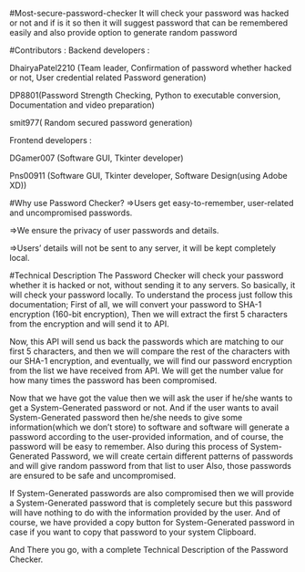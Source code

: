 #Most-secure-password-checker
  It will check your password was hacked or not and if is it so then it will suggest password that can be remembered easily and also provide option to generate random password

#Contributors :
  Backend developers :

  DhairyaPatel2210 (Team leader, Confirmation of password whether hacked or not, User credential related Password generation)

  DP8801(Password Strength Checking, Python to executable conversion, Documentation and video preparation)

  smit977( Random secured password generation)

  Frontend developers :

  DGamer007 (Software GUI, Tkinter developer)

  Pns00911 (Software GUI, Tkinter developer, Software Design(using Adobe XD))

#Why use Password Checker?
  =>Users get easy-to-remember, user-related and uncompromised passwords.

  =>We ensure the privacy of user passwords and details.

  =>Users’ details will not be sent to any server, it will be kept completely local.

#Technical Description
  The Password Checker will check your password whether it is hacked or not, without sending it to any servers. So basically, it will check your password locally. To understand the process just follow this documentation; First of all, we will convert your password to SHA-1 encryption (160-bit encryption), Then we will extract the first 5 characters from the encryption and will send it to API.

  Now, this API will send us back the passwords which are matching to our first 5 characters, and then we will compare the rest of the characters with our SHA-1 encryption, and eventually, we will find our password encryption from the list we have received from API. We will get the number value for how many times the password has been compromised.

  Now that we have got the value then we will ask the user if he/she wants to get a System-Generated password or not. And if the user wants to avail System-Generated password then he/she needs to give some information(which we don’t store) to software and software will generate a password according to the user-provided information, and of course, the password will be easy to remember. Also during this process of System-Generated Password, we will create certain different patterns of passwords and will give random password from that list to user Also, those passwords are ensured to be safe and uncompromised.

  If System-Generated passwords are also compromised then we will provide a System-Generated password that is completely secure but this password will have nothing to do with the information provided by the user. And of course, we have provided a copy button for System-Generated password in case if you want to copy that password to your system Clipboard.

  And There you go, with a complete Technical Description of the Password Checker.
